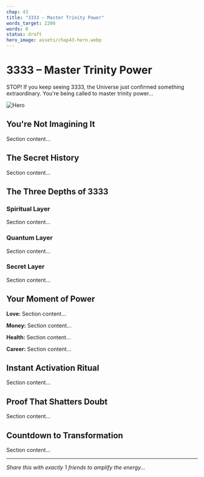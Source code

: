 ```yaml
---
chap: 43
title: "3333 – Master Trinity Power"
words_target: 2200
words: 0
status: draft
hero_image: assets/chap43-hero.webp
---
```


# 3333 – Master Trinity Power

STOP! If you keep seeing 3333, the Universe just confirmed something extraordinary. You're being called to master trinity power...

![Hero](../assets/chap43-hero.webp)

## You're Not Imagining It

Section content...

## The Secret History

Section content...

## The Three Depths of 3333

### Spiritual Layer
Section content...

### Quantum Layer
Section content...

### Secret Layer
Section content...

## Your Moment of Power

**Love:** Section content...

**Money:** Section content...

**Health:** Section content...

**Career:** Section content...

## Instant Activation Ritual

Section content...

## Proof That Shatters Doubt

Section content...

## Countdown to Transformation

Section content...

---

*Share this with exactly 1 friends to amplify the energy...*
